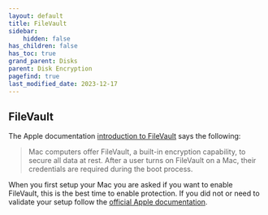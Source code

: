 ```yaml
---
layout: default
title: FileVault
sidebar:
    hidden: false
has_children: false
has_toc: true
grand_parent: Disks
parent: Disk Encryption
pagefind: true
last_modified_date: 2023-12-17
---
```

## FileVault

The Apple documentation [introduction to FileVault](https://support.apple.com/guide/deployment/intro-to-filevault-dep82064ec40/web) says the following:

> Mac computers offer FileVault, a built-in encryption capability, to secure all data at rest. After a user turns on FileVault on a Mac, their credentials are required during the boot process.

When you first setup your Mac you are asked if you want to enable FileVault, this is the best time to enable protection. If you did not or need to validate your setup follow the [official Apple documentation](https://support.apple.com/guide/mac-help/protect-data-on-your-mac-with-filevault-mh11785/mac).